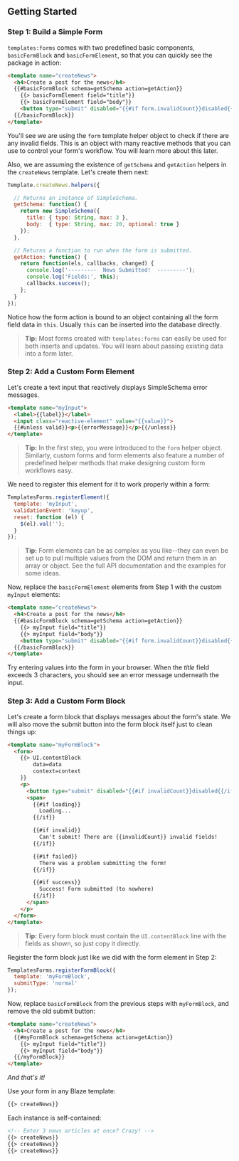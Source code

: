 ## Getting Started

### Step 1: Build a Simple Form

`templates:forms` comes with two predefined basic components, `basicFormBlock` and `basicFormElement`, so that you can quickly see the package in action:

```html
<template name="createNews">
  <h4>Create a post for the news</h4>
  {{#basicFormBlock schema=getSchema action=getAction}}
    {{> basicFormElement field="title"}}
    {{> basicFormElement field="body"}}
    <button type="submit" disabled="{{#if form.invalidCount}}disabled{{/if}}">Submit</button>
  {{/basicFormBlock}}
</template>
```

You'll see we are using the `form` template helper object to check if there are any invalid fields. This is an object with many reactive methods that you can use to control your form's workflow. You will learn more about this later.

Also, we are assuming the existence of `getSchema` and `getAction` helpers in the `createNews` template. Let's create them next:

```javascript
Template.createNews.helpers({

  // Returns an instance of SimpleSchema.
  getSchema: function() {
    return new SimpleSchema({
      title: { type: String, max: 3 },
      body:  { type: String, max: 20, optional: true }
    });
  },

  // Returns a function to run when the form is submitted.
  getAction: function() {
    return function(els, callbacks, changed) {
      console.log('---------  News Submitted!  ---------');
      console.log('Fields:', this);
      callbacks.success();
    };
  }
});
```

Notice how the form action is bound to an object containing all the form field data in `this`. Usually `this` can be inserted into the database directly.

>**Tip:** Most forms created with `templates:forms` can easily be used for both inserts and updates. You will learn about passing existing data into a form later.

### Step 2: Add a Custom Form Element

Let's create a text input that reactively displays SimpleSchema error messages.

```html
<template name="myInput">
  <label>{{label}}</label>
  <input class="reactive-element" value="{{value}}">
  {{#unless valid}}<p>{{errorMessage}}</p>{{/unless}}
</template>
```

>**Tip:** In the first step, you were introduced to the `form` helper object. Similarly, custom forms and form elements also feature a number of predefined helper methods that make designing custom form workflows easy.

We need to register this element for it to work properly within a form:

```javascript
TemplatesForms.registerElement({
  template: 'myInput',
  validationEvent: 'keyup',
  reset: function (el) {
    $(el).val('');
  }
});
```

>**Tip:** Form elements can be as complex as you like--they can even be set up to pull multiple values from the DOM and return them in an array or object. See the full API documentation and the examples for some ideas.

Now, replace the `basicFormElement` elements from Step 1 with the custom 
`myInput` elements:

```html
<template name="createNews">
  <h4>Create a post for the news</h4>
  {{#basicFormBlock schema=getSchema action=getAction}}
    {{> myInput field="title"}}
    {{> myInput field="body"}}
    <button type="submit" disabled="{{#if form.invalidCount}}disabled{{/if}}">Submit</button>
  {{/basicFormBlock}}
</template>
```

Try entering values into the form in your browser. When the *title* field exceeds 3 characters, you should see an error message underneath the input.

### Step 3: Add a Custom Form Block

Let's create a form block that displays messages about the form's state. We will also move the submit button into the form block itself just to clean things up:

```html
<template name="myFormBlock">
  <form>
    {{> UI.contentBlock
        data=data
        context=context
    }}
    <p>
      <button type="submit" disabled="{{#if invalidCount}}disabled{{/if}}">Submit</button>
      <span>
        {{#if loading}}
          Loading...
        {{/if}}

        {{#if invalid}}
          Can't submit! There are {{invalidCount}} invalid fields!
        {{/if}}

        {{#if failed}}
          There was a problem submitting the form!
        {{/if}}

        {{#if success}}
          Success! Form submitted (to nowhere)
        {{/if}}
      </span>
    </p>
  </form>
</template>
```

>**Tip:** Every form block must contain the `UI.contentBlock` line with the fields as shown, so just copy it directly.

Register the form block just like we did with the form element in Step 2:

```javascript
TemplatesForms.registerFormBlock({
  template: 'myFormBlock',
  submitType: 'normal'
});
```

Now, replace `basicFormBlock` from the previous steps with `myFormBlock`, and remove the old submit button:

```html
<template name="createNews">
  <h4>Create a post for the news</h4>
  {{#myFormBlock schema=getSchema action=getAction}}
    {{> myInput field="title"}}
    {{> myInput field="body"}}
  {{/myFormBlock}}
</template>
```

*And that's it!*

Use your form in any Blaze template:

```html
{{> createNews}}
```

Each instance is self-contained:

```html
<!-- Enter 3 news articles at once? Crazy! -->
{{> createNews}}
{{> createNews}}
{{> createNews}}
```

<br />
